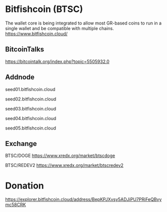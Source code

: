 # Bitfishcoin (BTSC)
The wallet core is being integrated to allow most GR-based coins to run in a single wallet and be compatible with multiple chains.
https://www.bitfishcoin.cloud/
## BitcoinTalks
https://bitcointalk.org/index.php?topic=5505932.0
## Addnode 
seed01.bitfishcoin.cloud

seed02.bitfishcoin.cloud

seed03.bitfishcoin.cloud

seed04.bitfishcoin.cloud

seed05.bitfishcoin.cloud
## Exchange
BTSC/DOGE https://www.xredx.org/market/btscdoge

BTSC/REDEV2 https://www.xredx.org/market/btscredev2

# Donation
https://explorer.bitfishcoin.cloud/address/BepKPJXvsy5ADJiPU7PRiFeQBvymc58CRK
